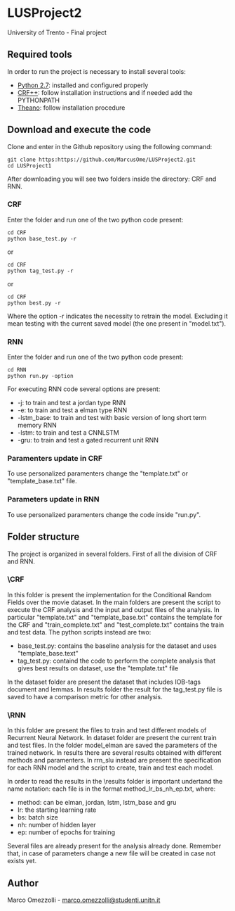 # LUSProject2
University of Trento - Final project

## Required tools
In order to run the project is necessary to install several tools:
* [Python 2.7](https://www.python.org/downloads/): installed and configured properly
* [CRF++](https://taku910.github.io/crfpp/): follow installation instructions and if needed add the PYTHONPATH
* [Theano](http://www.deeplearning.net/software/theano/): follow installation procedure

## Download and execute the code
Clone and enter in the Github repository using the following command:

```
git clone https:https://github.com/MarcusOme/LUSProject2.git
cd LUSProject1
```

After downloading you will see two folders inside the directory: CRF and RNN.

### CRF
Enter the folder and run one of the two python code present:

```
cd CRF
python base_test.py -r
```

or

```
cd CRF
python tag_test.py -r
```

or

```
cd CRF
python best.py -r
```

Where the option -r indicates the necessity to retrain the model. Excluding it mean testing with the current saved model (the one present in "model.txt").

### RNN
Enter the folder and run one of the two python code present:

```
cd RNN
python run.py -option
```
For executing RNN code several options are present:
* -j: to train and test a jordan type RNN
* -e: to train and test a elman type RNN
* -lstm_base: to train and test with basic version of long short term memory RNN
* -lstm: to train and test a CNNLSTM
* -gru: to train and test a gated recurrent unit RNN

### Paramenters update in CRF
To use personalized paramenters change the "template.txt" or "template_base.txt" file.

### Parameters update in RNN
To use personalized paramenters change the code inside "run.py".

## Folder structure
The project is organized in several folders. First of all the division of CRF and RNN.

### \CRF
In this folder is present the implementation for the Conditional Random Fields over the movie dataset. In the main folders are present the script to execute the CRF analysis and the input and output files of the analysis. In particular "template.txt" and "template_base.txt" contains the template for the CRF and "train_complete.txt" and "test_complete.txt" contains the train and test data. The python scripts instead are two:
* base_test.py: contains the baseline analysis for the dataset and uses "template_base.text"
* tag_test.py: containd the code to perform the complete analysis that gives best results on dataset, use the "template.txt" file

In the dataset folder are present the dataset that includes IOB-tags document and lemmas. In results folder the result for the tag_test.py file is saved to have a comparison metric for other analysis.

### \RNN
In this folder are present the files to train and test different models of Recurrent Neural Network. In dataset folder are present the current train and test files. In the folder model_elman are saved the parameters of the trained network. In results there are several results obtained with different methods and paramenters. In rrn_slu instead are present the specification for each RNN model and the script to create, train and test each model.

In order to read the results in the \results folder is important undertand the name notation: each file is in the format method_lr_bs_nh_ep.txt, where:
* method: can be elman, jordan, lstm, lstm_base and gru
* lr: the starting learning rate
* bs: batch size
* nh: number of hidden layer
* ep: number of epochs for training

Several files are already present for the analysis already done. Remember that, in case of parameters change a new file will be created in case not exists yet.

## Author

Marco Omezzolli - marco.omezzolli@studenti.unitn.it
